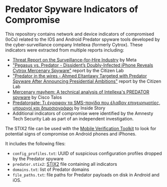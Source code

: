 # Predator Spyware Indicators of Compromise

This repository contains network and device indicators of compromised (IoCs) related to the IOS and Android Predator spyware tools developed by the cyber-surveillance company Intellexa (formerly Cytrox). These indicators were extracted from multiple reports including:

* [Threat Report on the Surveillance-for-Hire Industry](https://about.fb.com/news/2021/12/taking-action-against-surveillance-for-hire/) by Meta
* ["Pegasus vs. Predator - Dissident’s Doubly-Infected iPhone Reveals Cytrox Mercenary Spyware"](https://citizenlab.ca/2021/12/pegasus-vs-predator-dissidents-doubly-infected-iphone-reveals-cytrox-mercenary-spyware/) report by the Citizen Lab
* ["Predator in the wires - Ahmed Eltantawy Targeted with Predator Spyware After Announcing Presidential Ambitions"](https://citizenlab.ca/2023/09/predator-in-the-wires-ahmed-eltantawy-targeted-with-predator-spyware-after-announcing-presidential-ambitions/) report by the Citizen Lab
* [Mercenary mayhem: A technical analysis of Intellexa's PREDATOR spyware](https://blog.talosintelligence.com/mercenary-intellexa-predator/) by Cisco Talos
* [Predatorgate: Τι έγραφαν τα SMS-παγίδα που έλαβαν επιχειρηματίες, υπουργοί και δημοσιογράφοι](https://insidestory.gr/article/predatorgate-ti-egrafan-ta-sms-pagida-poy-elavan-epiheirimaties-ypoyrgoi-kai-dimosiografoi) by Inside Story
* Additional indicators of compromise were identified by the Amnesty Tech Security Lab as part of an independent investigation.

The STIX2 file can be used with the [Mobile Verification Toolkit](https://github.com/mvt-project/mvt) to look for potential signs of compromise on Android phones and iPhones.

It includes the following files:
* `config_profiles.txt`: UUID of suspicious configuration profiles dropped by the Predator spyware
* `predator.stix2`: [STIX2](https://oasis-open.github.io/cti-documentation/stix/intro.html) file containing all indicators
* `domains.txt`: list of Predator domains
* `file_paths.txt`: file paths for Predator payloads on disk in Android and iOS.
